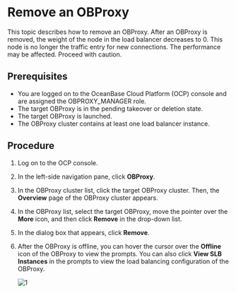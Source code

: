 # Remove an OBProxy

This topic describes how to remove an OBProxy. After an OBProxy is removed, the weight of the node in the load balancer decreases to 0. This node is no longer the traffic entry for new connections. The performance may be affected. Proceed with caution.

## Prerequisites

* You are logged on to the OceanBase Cloud Platform (OCP) console and are assigned the OBPROXY_MANAGER role.
* The target OBProxy is in the pending takeover or deletion state.
* The target OBProxy is launched.
* The OBProxy cluster contains at least one load balancer instance.

## Procedure

1. Log on to the OCP console.

2. In the left-side navigation pane, click **OBProxy**.

3. In the OBProxy cluster list, click the target OBProxy cluster. Then, the **Overview** page of the OBProxy cluster appears.

4. In the OBProxy list, select the target OBProxy, move the pointer over the **More** icon, and then click **Remove** in the drop-down list.

5. In the dialog box that appears, click **Remove**.

6. After the OBProxy is offline, you can hover the cursor over the **Offline** icon of the OBProxy to view the prompts. You can also click **View SLB Instances** in the prompts to view the load balancing configuration of the OBProxy.

	![1](https://obbusiness-private.oss-cn-shanghai.aliyuncs.com/doc/img/ocp/403-cn/obproxy%E4%B8%8B%E7%BA%BF1.png)
